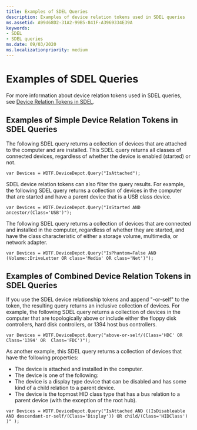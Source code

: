 ```yaml
---
title: Examples of SDEL Queries
description: Examples of device relation tokens used in SDEL queries
ms.assetid: A99d68D2-31A2-99B5-841F-A3969334E39A
keywords:
- SDEL
- SDEL queries
ms.date: 09/03/2020
ms.localizationpriority: medium
---
```


# Examples of SDEL Queries

For more information about device relation tokens used in SDEL queries, see [Device Relation Tokens in SDEL](device_relation_tokens_in_sdel.md).

## Examples of Simple Device Relation Tokens in SDEL Queries

The following SDEL query returns a collection of devices that are attached to the computer and are installed. This SDEL query returns all classes of connected devices, regardless of whether the device is enabled (started) or not.

```command
var Devices = WDTF.DeviceDepot.Query("IsAttached");
```

SDEL device relation tokens can also filter the query results. For example, the following SDEL query returns a collection of devices in the computer that are started and have a parent device that is a USB class device.

```command
var Devices = WDTF.DeviceDepot.Query("IsStarted AND ancestor/(Class='USB')");
```

The following SDEL query returns a collection of devices that are connected and installed in the computer, regardless of whether they are started, and have the class characteristic of either a storage volume, multimedia, or network adapter.

```command
var Devices = WDTF.DeviceDepot.Query("IsPhantom=False AND (Volume::DriveLetter OR class='Media' OR class='Net')");
```

## Examples of Combined Device Relation Tokens in SDEL Queries

If you use the SDEL device relationship tokens and append "-or-self" to the token, the resulting query returns an inclusive collection of devices.
For example, the following SDEL query returns a collection of devices in the computer that are topologically above or include either the floppy disk controllers, hard disk controllers, or 1394 host bus controllers.

```command
var Devices = WDTF.DeviceDepot.Query("above-or-self/(Class='HDC' OR Class='1394' OR  Class='FDC')");
```

As another example, this SDEL query returns a collection of devices that have the following properties:

- The device is attached and installed in the computer.
- The device is one of the following:
- The device is a display type device that can be disabled and has some kind of a child relation to a parent device.
- The device is the topmost HID class type that has a bus relation to a parent device (with the exception of the root hub).

```command
var Devices = WDTF.DeviceDepot.Query("IsAttached AND ((IsDisableable AND descendant-or-self/(Class='Display')) OR child/(Class='HIDClass') )" );
```
